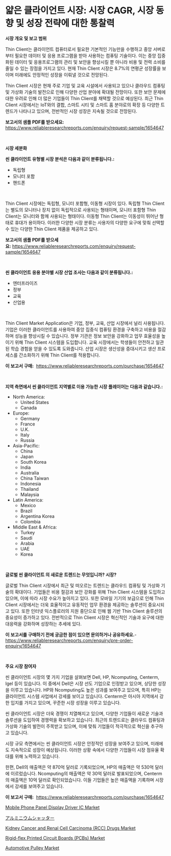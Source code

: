 <p><h1>얇은 클라이언트 시장: 시장 CAGR, 시장 동향 및 성장 전략에 대한 통찰력</h1></p><p><strong>시장 개요 및 보고 범위</strong></p>
<p><p>Thin Client는 클라이언트 컴퓨터로서 필요한 기본적인 기능만을 수행하고 중앙 서버로부터 필요한 데이터 및 응용 프로그램을 받아 사용하는 컴퓨팅 기술이다. 이는 중앙 집중화된 데이터 및 응용프로그램의 관리 및 보안을 향상시킬 뿐 아니라 비용 및 전력 소비를 줄일 수 있는 장점을 가지고 있다. 현재 Thin Client 시장은 8.7%의 연평균 성장률을 보이며 미래에도 안정적인 성장을 이뤄낼 것으로 전망된다.</p><p>Thin Client 시장은 현재 주로 기업 및 교육 시설에서 사용되고 있으나 클라우드 컴퓨팅 및 가상화 기술의 발전으로 인해 다양한 산업 분야에 확대될 전망이다. 또한 보안 문제에 대한 우려로 인해 더 많은 기업들이 Thin Client를 채택할 것으로 예상된다. 최근 Thin Client 시장에서는 IoT와의 결합, 스마트 시티 및 스마트 홈 분야로의 확장 등 다양한 트렌드가 나타나고 있으며, 전반적인 시장 성장은 지속될 것으로 전망된다.</p></p>
<p><strong>보고서의 샘플 PDF를 받으세요:</strong> <a href="https://www.reliableresearchreports.com/enquiry/request-sample/1654647">https://www.reliableresearchreports.com/enquiry/request-sample/1654647</a></p>
<p>&nbsp;</p>
<p><strong>시장 세분화</strong></p>
<p><strong>씬 클라이언트 유형별 시장 분석은 다음과 같이 분류됩니다.:</strong></p>
<p><ul><li>독립형</li><li>모니터 포함</li><li>핸드폰</li></ul></p>
<p>&nbsp;</p>
<p><p>Thin Client 시장에는 독립형, 모니터 포함형, 이동형 시장이 있다. 독립형 Thin Client는 별도의 모니터나 장치 없이 독립적으로 사용되는 형태이며, 모니터 포함형 Thin Client는 모니터와 함께 사용되는 형태이다. 이동형 Thin Client는 이동성이 뛰어난 형태로 휴대가 용이하다. 이러한 다양한 시장 분류는 사용자의 다양한 요구에 맞춰 선택할 수 있는 다양한 Thin Client 제품을 제공하고 있다.</p></p>
<p><strong>보고서의 샘플 PDF를 받으세요:</strong>&nbsp;<a href="https://www.reliableresearchreports.com/enquiry/request-sample/1654647">https://www.reliableresearchreports.com/enquiry/request-sample/1654647</a></p>
<p>&nbsp;</p>
<p><strong> 씬 클라이언트 응용 분야별 시장 산업 조사는 다음과 같이 분류됩니다.:</strong></p>
<p><ul><li>엔터프라이즈</li><li>정부</li><li>교육</li><li>산업용</li></ul></p>
<p>&nbsp;</p>
<p><p>Thin Client Market Application은 기업, 정부, 교육, 산업 시장에서 널리 사용됩니다. 기업은 이러한 클라이언트를 사용하여 중앙 집중식 컴퓨팅 환경을 구축하고 비용을 절감하며 성능을 향상시킬 수 있습니다. 정부 기관은 정보 보안을 강화하고 업무 효율성을 높이기 위해 Thin Client 시스템을 도입합니다. 교육 시장에서는 학생들이 안전하고 일관된 학습 경험을 얻을 수 있도록 도와줍니다. 산업 시장은 생산성을 증대시키고 생산 프로세스를 간소화하기 위해 Thin Client를 적용합니다.</p></p>
<p><strong>이 보고서 구매:</strong>&nbsp; <a href="https://www.reliableresearchreports.com/purchase/1654647">https://www.reliableresearchreports.com/purchase/1654647</a></p>
<p>&nbsp;</p>
<p><strong>지역 측면에서 씬 클라이언트 지역별로 이용 가능한 시장 플레이어는 다음과 같습니다.:</strong></p>
<p><ul>
    <li>
        North America:
        <ul>
            <li>United States</li>
            <li>Canada</li>
        </ul>
    </li>
    <li>
        Europe:
        <ul>
            <li>Germany</li>
            <li>France</li>
            <li>U.K.</li>
            <li>Italy</li>
            <li>Russia</li>
        </ul>
    </li>
    <li>
        Asia-Pacific:
        <ul>
            <li>China</li>
            <li>Japan</li>
            <li>South Korea</li>
            <li>India</li>
            <li>Australia</li>
            <li>China Taiwan</li>
            <li>Indonesia</li>
            <li>Thailand</li>
            <li>Malaysia</li>
        </ul>
    </li>
    <li>
        Latin America:
        <ul>
            <li>Mexico</li>
            <li>Brazil</li>
            <li>Argentina Korea</li>
            <li>Colombia</li>
        </ul>
    </li>
    <li>
        Middle East & Africa:
        <ul>
            <li>Turkey</li>
            <li>Saudi</li>
            <li>Arabia</li>
            <li>UAE</li>
            <li>Korea</li>
        </ul>
    </li>
    </ul></p>
<p>&nbsp;</p>
<p><strong>글로벌 씬 클라이언트 의 새로운 트렌드는 무엇입니까? 시장?</strong></p>
<p><p>글로벌 Thin Client 시장에서 최근 및 떠오르는 트렌드는 클라우드 컴퓨팅 및 가상화 기술의 확대이다. 기업들은 비용 절감과 보안 강화를 위해 Thin Client 시스템을 도입하고 있으며, 이에 따라 시장 수요가 높아지고 있다. 또한 모바일 기기의 보급으로 인해 Thin Client 시장에서는 더욱 효율적이고 유동적인 업무 환경을 제공하는 솔루션이 중요시되고 있다. 또한 인터넷 익스플로러의 지원 중단으로 인해 웹 기반 Thin Client 솔루션의 중요성이 증가하고 있다. 전반적으로 Thin Client 시장은 혁신적인 기술과 요구에 대한 대응력을 강화하며 성장하는 추세에 있다.</p></p>
<p><strong>이 보고서를 구매하기 전에 궁금한 점이 있으면 문의하거나 공유하세요.</strong>- <a href="https://www.reliableresearchreports.com/enquiry/pre-order-enquiry/1654647">https://www.reliableresearchreports.com/enquiry/pre-order-enquiry/1654647</a></p>
<p>&nbsp;</p>
<p><strong>주요 시장 참여자</strong></p>
<p><p>씬 클라이언트 시장의 몇 가지 기업을 살펴보면 Dell, HP, Ncomputing, Centerm, Igel 등이 있습니다. 이 중에서 Dell은 시장 선도 기업으로 인정받고 있으며, 상당한 성장을 이루고 있습니다. HP와 Ncomputing도 높은 성과를 보여주고 있으며, 특히 HP는 클라이언트 시스템 사업에서 강세를 보이고 있습니다. Centerm은 아시아 지역에서 강한 입지를 가지고 있으며, 꾸준한 시장 성장을 이루고 있습니다.</p><p>씬 클라이언트 시장은 더욱 경쟁이 치열해지고 있으며, 다양한 기업들이 새로운 기술과 솔루션을 도입하여 경쟁력을 확보하고 있습니다. 최근의 트렌드로는 클라우드 컴퓨팅과 가상화 기술의 발전이 주목받고 있으며, 이에 맞춰 기업들이 적극적으로 혁신을 추구하고 있습니다.</p><p>시장 규모 측면에서는 씬 클라이언트 시장은 안정적인 성장을 보여주고 있으며, 미래에도 지속적으로 성장이 예상됩니다. 이러한 상황 속에서 다양한 기업들이 시장 점유율 확대를 위해 노력하고 있습니다.</p><p>한편, Dell의 매출액은 약 870억 달러로 기록되었으며, HP의 매출액은 약 530억 달러에 이르렀습니다. Ncomputing의 매출액은 약 30억 달러로 발표되었으며, Centerm의 매출액은 10억 달러로 확인되었습니다. 이들 기업들은 높은 매출액을 기록하며 시장에서 강세를 보여주고 있습니다.</p></p>
<p><strong>이 보고서 구매:</strong>&nbsp;&nbsp;<a href="https://www.reliableresearchreports.com/purchase/1654647">https://www.reliableresearchreports.com/purchase/1654647</a></p>
<p><p><a href="https://github.com/bmorecock/Market-Research-Report-List-2/blob/main/mobile-phone-panel-display-driver-ic-market.md">Mobile Phone Panel Display Driver IC Market</a></p><p><a href="https://github.com/cnnriuez22368/Market-Research-Report-List-1/blob/main/441177213899.md">アルミニウムシャッター</a></p><p><a href="https://www.linkedin.com/pulse/kidney-cancer-renal-cell-carcinoma-rcc-drugs-market-cppje?trackingId=xbi%2FNF5TlLHJwofJhcRUrA%3D%3D">Kidney Cancer and Renal Cell Carcinoma (RCC) Drugs Market</a></p><p><a href="https://www.linkedin.com/pulse/rigid-flex-printed-circuit-boards-pcbs-market-size-xsgie?trackingId=L6FoJUMqWY3lwE3Isg8mkg%3D%3D">Rigid-flex Printed Circuit Boards (PCBs) Market</a></p><p><a href="https://issuu.com/reportprime-2/docs/automotive-pulley-market-size-2030.pptx">Automotive Pulley Market</a></p></p>
